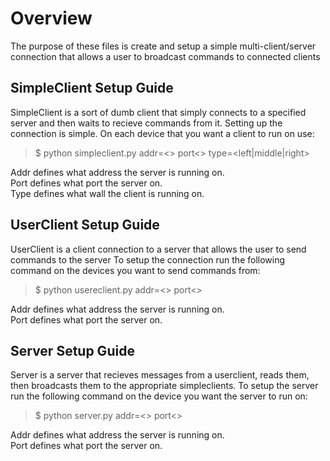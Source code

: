 # Overview
The purpose of these files is create and setup a simple multi-client/server connection that allows
a user to broadcast commands to connected clients

## SimpleClient Setup Guide
SimpleClient is a sort of dumb client that simply connects to a specified server and then waits to
recieve commands from it. Setting up the connection is simple. On each device that you want a client to run on use: 
> $ python simpleclient.py  addr=<> port<> type=<left|middle|right>

Addr defines what address the server is running on. \
Port defines what port the server on. \
Type defines what wall the client is running on. 

## UserClient Setup Guide
UserClient is a client connection to a server that allows the user to send commands to the server
To setup the connection run the following command on the devices you want to send commands from: 
> $ python usereclient.py  addr=<> port<> 

Addr defines what address the server is running on. \
Port defines what port the server on.

## Server Setup Guide
Server is a server that recieves messages from a userclient, reads them, then broadcasts them to the
appropriate simpleclients. To setup the server run the following command on the device you want the server to run on: 
> $ python server.py  addr=<> port<> 

Addr defines what address the server is running on. \
Port defines what port the server on. 

